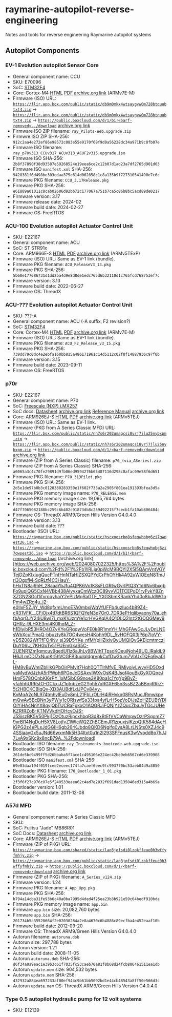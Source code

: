 # raymarine-autopilot-reverse-engineering
Notes and tools for reverse engineering Raymarine autopilot systems

## Autopilot Components
### EV-1 Evolution autopilot Sensor Core
 - General component name: CCU
 - SKU: E70096
 - SoC: [STM32F4](https://www.st.com/en/microcontrollers-microprocessors/stm32f4-series.html)
 - Core: Cortex-M4 [HTML](https://developer.arm.com/documentation/100166/0001/) [PDF](https://documentation-service.arm.com/static/5fce431be167456a35b36ade) [archive.org link](https://web.archive.org/web/20230430053918/https://documentation-service.arm.com/static/5fce431be167456a35b36ade) (ARMv7E-M)
 - Firmware (ISO) URL: [`https://flir.app.box.com/public/static/db9m0mkx4wtsaygvw0m728btquubtxt4.zip`](https://flir.app.box.com/public/static/db9m0mkx4wtsaygvw0m728btquubtxt4.zip) -> [`https://flir.app.box.com/public/static/db9m0mkx4wtsaygvw0m728btquubtxt4.zip`](https://flir.app.box.com/public/static/db9m0mkx4wtsaygvw0m728btquubtxt4.zip) -> [`https://public.boxcloud.com/d/1/b1!<barf-removed>../download`](https://public.boxcloud.com/d/1/b1!cCni6DY3Sfi7EWZkmL6DRORQvmjybdbHb-u75RVYbMCBIY2iHhwEXi08Y-AKKdyBSEbwSY2A9q9JtMgj3rTYr8w59gp9MdlKY08KutV7I2rwpo-zsNaHgg6r_Gb1mQlu7H4pEaME9UU8NCt7MGAqWiMsoFN4xxaz_FDa0hCkl1mNXYmeV53WUH_FF6mWrDXyJWJY9HZYKYqJYW_o4T0l4mgGrzxylOU0qOeLV5ln2MRkj7kTxQ6we9fGwcTZpuwsH5GSwBKJNB6Z0j1JDOpf0vbQ9X_D9fLRgXGkcuO3D63-GAiXxtw3cAnW0TM0PsKY_8C0pauXxRkYv-j6tD2v-ABSrxcwJgWu5Y2EoPViB44NKCTPY-l0GTaDE5Rc21_xamJ1yMLxJOnN5rAvN_5dp4c4wguOlGbRpTl29hDzn5BNjE-sqlk4cIpR3E3HO_BS1E7Cn79PwJsQWr5QwHgMU2Oddt1mQDc4hlwUl_5YvbCkc5foB41Gu1TBmOxLm9V7_fdTPIcCuUB9OvVR9fxkk9w67x7QvPwiR3Jnc4H_T9XAZQRKbHNXFuWqTZRkd-yaFgGN6MccJVBxbu2-5OxEjN3mvND8EvESO6u__Ae4HUUeNxuKqo3JZCdUHh8OcMWtGVtI-yOpd06szzO0OBXB3vyNzZGimCnaTd9BHK5AzzDPafASuVkRICQWN1BasHxzU6OTiyLfzxTDp7whNjFa0_FVhOaFdSeOzo0G-5JIsoeZuCE0SnN0q5XEydvm1S79Mp1t_4-3O4Lo9ZYH_Qfuvnp2pYtkyCC0ISEu1hg8GBnSFvJGPtOWbpycPsC88MJ1aE9Os-jKixX2PCT2ZlHM_7E-Gpr2v11Eqsl0mN36u0BFSRRJOq_VJccc4Iz25u04cW6XqIIbAIFuharcYUeOjFMAVR8YT7rMmXkAkmguDQ0Oh-1b__GXgebgh4PiSLfMGZfkWfThTiweVdmTPGdyT3a6c07tF73hM0FZjJMwfUw8WSdcIjNuOMlwfbMdRmJPyjip1aOvqMzsiRkgDGMKnb8PyGIv5MbpcHgpu10rfMGfEQnVDCywETQB2ft2spVgj1K3EOPCqrLJvAGxcNfZMtxSlpoydkY7A_OIhb6WO2dFlXT9c7byDYOLUA8pAts2NdfHq19Wm0cHRvMaiSsHJtOiSLzKubQNmd7Fo2_814x12xdttBfoTN-RhIITpc31l-7sk5CCv8834hy3BOR3cIy3lrKKviZS0uNplH_6GthGMsdoIaaW_QOV6Q5TofiRwuPSOkUvc4QUQEZx4ykKuHUS4N92ao69oTd2wd4jH9qogpFxToF_gWhV4JHCflTxtISo28DQxD-kRbPhSYbFtPIIubflHIvLfQcwPb7PR8SXK0zkhNzI-M8Iki7V7_aj6w../download) [archive.org link](https://web.archive.org/web/20240807015659/https://public.boxcloud.com/d/1/b1!SdHrC7eyPBlziiN4fORhnnNJqD6Phup9qPLQB8zvK9KGylI8g1rEEqFLPpnyfnFBrVC7NtZzkGJ3ROlEz-R_MXAvaI1mNgyj1qwwMeMv1ilO87KQj0nafaj-PExW6lzWZ2OzL_cfZ-52wWtcWQUB3aBXcFjmPEvbgF2eUsjxExHTrSCQIVqJWEOWWt85A8SCn7v7Iv_8hsHh79zs7mluwkCh82V-kl8j5smpEPJbMC9J-49ISqVtmSZsN4bZHqmkvKu3dd-a2hZV0M_xP87IunuXvF2J1PXk48C8tu9KgT1GZPiDizgqJvig2-ZlQ5NpUgPhdklZftl9EsqyzSm3_B0fUl3jFROb38nfFs9MQ-Oi3vUbjyRAxInaTlQeZdOEpRApxtoqhj8YM6rgHvYPxf-5DIKavVQdUOGxE9CXoySrnvpi15BBLGuJ25KHLFGo8COa-XvxtAt1vWXp3r51HJV-_Sr6cu7Dk1D4XtDllk_R4fC-OuEFquUXJnfPJQ5VfEsrQtvVytVGZrMeLtqlE6lP7ZRIAf-MScv68PNJ1L-9d-pxmPBu8ivLb2_L9XaybRCcNDQsWMrFf3YqdyLGuZn9NJND0ydlEdb31efntX-avyIJOdHNNcvVLo1TFMPB-T1sAMf0egXt6ab7oHn1RMXHYiCVsqxkDUnM8L6or2VHIzzZmiybIcbIYmx_mZ-ZzKTHkhmmiNUcuroCza6-0AZDCG29SYd2H33GZ9iVoQUi2VINF37mLSh5yRZZwHFDmZCdqyvdTdLEkTMhN2olhbzPR3xqp94Fn0liE2t1H4fsm1dJrUxoBxC8d9nSIDZp2ZMuwxuYH1CbY2Vr97joxlb5Zzo5azNyIzTdc3OpwEuEqxWpRr_oF-qWHQ61JfYjlIjpJJ7hT4dHt_6glpg1VU9cbs1rm0NxmhMGuKFJODXofGHnRSkm5yQFpya1Reo4_SjAVJPxMJSId9ctLaB4NDJvM1hMpijhasRoUQFnd7HXF2K-0JhIN-vnMXzOIqmWBceZVr8e_J1Bd5Pvf82gX3l0Ee0R18a4JE4dTE6jII2TWKdz5Kn9puPQqVHwO_wyLaIcRhMQL8aRU-9XYtz_vjsIvb_P6OlIiiJJXYSxin1c_veSTeBTL34JomsqX0qeYJqwOqyATBkGu-L9gkRCsSprT-jLCoKXJEmqP4TNJtyVdiAh3JOXgDg9eiY7v8B2LSRYGjxxtP9FQCvxp3wum0CWgd2KCc-c7YL_om_rsnDneXENxqGhkzwkWUfClCsdzM463xp4jKEq6rO9VSV0Z9PX-0b9Hxpbdz_5IHx6LULFMz_eaeRV3hYAIblV_b989VSiskSbvHSiRPaQgTFkO6hFg3hTkj3iLhxa2WHL9fO_s2eVH3ZrNyHNxPr-bZQhO2I./download)
 - Firmware ISO ZIP filename: `ray_Pilots-Web.upgrade.zip`
 - Firmwre ISO ZIP SHA-256: `912c2aa4e272ef86e98572c083e55e9170f68f9d0a56228dc34a971b9c8fb07e`
 - Firmware ISO filename: `ray_p70v313_CCUv317_ACUv313_ACUF2v315.upgrade.iso`
 - Firmware ISO SHA-256: `2b8f37890f38d93587e59268524e19eea6ce2c12b07d1ad23a7df2765d901d03`
 - Firmware ISO `manifest.xml` SHA-256: `9428381f6d498be303edaa375e614d062858c1c8a135b9f727310541490e7c6c`
 - Firmware PKG filename: `CCU_3.17Release.pkg`
 - Firmware PKG SHA-256: `e61889a01011c8cab02606d92bb72c177067a751b7ca5c86b8bc5acd89de0217`
 - Firmware version: 3.17
 - Firmware release date: 2024-02
 - Firmware build date: 2024-02-27
 - Firmware OS: FreeRTOS

### ACU-100 Evolution autopilot Actuator Control Unit
 - SKU: E22167
 - General component name: ACU
 - SoC: ST STR91x
 - Core: ARM966E-S [HTML](https://developer.arm.com/documentation/ddi0164/a) [PDF](https://documentation-service.arm.com/static/5e8e2e9dfd977155116a76a1) [archive.org link](https://web.archive.org/web/20240807035216/https://documentation-service.arm.com/static/5e8e2e9dfd977155116a76a1) (ARMv5TExP)
 - Firmware (ISO) URL: Same as EV-1 link (bundle).
 - Firmware PKG filename: `ACU_ReleaseV3_13.pkg`
 - Firmware PKG SHA-256: `5b60e177686731d1dd2ba4d9e8d8de1edc765d6b32110d1c765fcd768753ef7c`
 - Firmware version: 3.13
 - Firmware build date: 2022-06-27
 - Firmware OS: ThreadX

### ACU-??? Evolution autopilot Actuator Control Unit
 - SKU: ???-A
 - General component name: ACU (-A suffix, F2 revision?)
 - SoC: [STM32F4](https://www.st.com/en/microcontrollers-microprocessors/stm32f4-series.html)
 - Core: Cortex-M4 [HTML](https://developer.arm.com/documentation/100166/0001/) [PDF](https://documentation-service.arm.com/static/5fce431be167456a35b36ade) [archive.org link](https://web.archive.org/web/20230430053918/https://documentation-service.arm.com/static/5fce431be167456a35b36ade) (ARMv7E-M)
 - Firmware (ISO) URL: Same as EV-1 link (bundle).
 - Firmware PKG filename: `ACU_F2_Release_v3_15.pkg`
 - Firmware PKG SHA-256: `739dd79c0dc4e2ebfa160bb815a486171961c14d5112c02f0f14887936c97f0b`
 - Firmware version: 3.15
 - Firmware build date: 2023-09-11
 - Firmware OS: FreeRTOS

### p70r
 - SKU: E22167
 - General component name: P70
 - SoC: [Freescale (NXP) i.MX257](https://www.nxp.com/products/processors-and-microcontrollers/arm-processors/i-mx-applications-processors/i-mx-mature-processors/multimedia-applications-processors-data-acquisition-user-interaction-connectivity-arm9-core:i.MX257)
 - SoC docs: [Datasheet](https://www.nxp.com/docs/en/data-sheet/IMX25CEC.pdf) [archive.org link](https://web.archive.org/web/20240627061159/https://www.nxp.com/docs/en/data-sheet/IMX25CEC.pdf) [Reference Manual](https://www.nxp.com/docs/en/reference-manual/IMX25RM.pdf) [archive.org link](https://web.archive.org/web/20221206161500/https://www.nxp.com/docs/en/reference-manual/IMX25RM.pdf)
 - Core: ARM926EJ-S [HTML](https://developer.arm.com/documentation/ddi0198/e) [PDF](https://documentation-service.arm.com/static/5e8e3d1088295d1e18d3a9b2) [archive.org link](https://web.archive.org/web/20240807033826/https://documentation-service.arm.com/static/5e8e3d1088295d1e18d3a9b2) (ARMv5TEJ)
 - Firmware (ISO) URL: Same as EV-1 link.
 - Firmware (PKG from A Series Classic MFD) URL: [`https://flir.box.com/public/static/nh7s6r202umagcsi8vrj7jlu25nybxpm.zip`](https://flir.box.com/public/static/nh7s6r202umagcsi8vrj7jlu25nybxpm.zip) -> [`https://flir.app.box.com/public/static/nh7s6r202umagcsi8vrj7jlu25nybxpm.zip`](https://flir.app.box.com/public/static/nh7s6r202umagcsi8vrj7jlu25nybxpm.zip) -> [`https://public.boxcloud.com/d/1/<barf-removed>/download`](https://public.boxcloud.com/d/1/b1!coaGvRhBH2YU8SEIxMm-lOBHREDzFjhWV8dRVsc_WxKOUYCPxyV2h_JMhB0GSLJL6442sFVViDE8WHl2aYK-T965U1ha_K16EcBVv0ja57ySAFQ5LcpiC-af6Az0BrkxQHn-wv1JU6td66gIJ1YKvwTqIReaWJdsK2dTXsysJqaVfiDjyFYtfzw0TM9yJNVMQ2eMJ2Gf4cpkDNCm2S1sEQWvr6olTlcGxvaY-bXUVauq-XYDWizPKkWpm0v_UkVM3odxjmyqvh-Kh95OmJWEnGKb-RH8SgKU5KHsfccIa1mrciu1ciiXGI7aXp0pDukjYv5a1c2BWxJkbh7t1x-Gwxco5wXa9zUHbRFy3EAaxMSUgPiFfRVjmnyWAgnaXpjUNmutPomSPZ9f9sW3fB95ILQ2FYOc88rsz4jMqY9P4DvOigXjoYVmSzqko7_D6f8hAWrDj14mvbNshWF5K7Lg6JiIs3Sr2_Nj715EMTn9PINwf33kK16YoTWQjYhFFEtqF8Lzvdq66MyNdPrsALZWmCIJsqrQJdSwMTu9k5TcZT-Y-2wPmzYO2rJ_RMyTetDCgH0APEkbzPmsw7_9tAfaGlmfsaau4PQevkFmWFwkBNBE6i_szs5zTNYwYiqnlJglyBfWNIL35gpYTPXJG7kLQD6A7SspQjt48_t7dQYUtXteIUiLf1cYI_aLhsOOMs8_BLqWPU892yueTM8ptG9n78P4zyZV7cb4V834Uh0ZRVy93JxuIJdKXn1XY_RdsBYWEJkbxwDB1r9IylpFLzvcoX6C-O1hwdNMQrXwHcfli78n96f4CK6MgfFmSY5Qli2b-e1z31QHVQ9mHmrLBHJmxsaknZSANxQdKHLUNBrL9woCAefIcvOJvPRF6tiCeCh1jUEJlK6MwXxpYpeDuFUhbrKeupK1TzFzSpJxm_n-EzPxZ6S4EI18KNOS_ayllOUhWlNUahtIHC1TaaksGKadCJULckzKLs8-ZOkC_sbtu0QQA54lkqzlLRkPvZ7xEMVMZ6dCIIG3IBYfzVN_XezDGEqDYGE862IPuvyycFhXxNLnljnUpHRnsftC-IwiGg6zomqTj8-wgUEMLoF-OBNCHox0wXM62cy3uXbHGfpc-HYvZfwZBt4Xn-EfyX2hExIBtgVdmM-g85pwl2qmEtJkCRybRdvf2LOPM2MLnf6bP8Y5u3DX-uI0mzQ-Ma-2jiWRpTsqXPrRYYE-6x8nV7-kCwvTsXHJwFKZTqfjxN9taLByvsSxJQ-m7oKgwDwYaTx3Pv0FvIlfLsiFnJsfQg-JmCvFG3lGPGoW3pzRkpLJoFnHeo5VpNAJ537RCpI9hhQ_eD0wyo8B5ZqVG8tnUu9tvhFDmobxjCowXj-V0ZajusknvZVIqM11IMbUIZ4egHZ9/download) [archive.org link](https://web.archive.org/web/20240807023209/https%3A%2F%2Fpublic.boxcloud.com%2Fd%2F1%2Fb1!coaGvRhBH2YU8SEIxMm-lOBHREDzFjhWV8dRVsc_WxKOUYCPxyV2h_JMhB0GSLJL6442sFVViDE8WHl2aYK-T965U1ha_K16EcBVv0ja57ySAFQ5LcpiC-af6Az0BrkxQHn-wv1JU6td66gIJ1YKvwTqIReaWJdsK2dTXsysJqaVfiDjyFYtfzw0TM9yJNVMQ2eMJ2Gf4cpkDNCm2S1sEQWvr6olTlcGxvaY-bXUVauq-XYDWizPKkWpm0v_UkVM3odxjmyqvh-Kh95OmJWEnGKb-RH8SgKU5KHsfccIa1mrciu1ciiXGI7aXp0pDukjYv5a1c2BWxJkbh7t1x-Gwxco5wXa9zUHbRFy3EAaxMSUgPiFfRVjmnyWAgnaXpjUNmutPomSPZ9f9sW3fB95ILQ2FYOc88rsz4jMqY9P4DvOigXjoYVmSzqko7_D6f8hAWrDj14mvbNshWF5K7Lg6JiIs3Sr2_Nj715EMTn9PINwf33kK16YoTWQjYhFFEtqF8Lzvdq66MyNdPrsALZWmCIJsqrQJdSwMTu9k5TcZT-Y-2wPmzYO2rJ_RMyTetDCgH0APEkbzPmsw7_9tAfaGlmfsaau4PQevkFmWFwkBNBE6i_szs5zTNYwYiqnlJglyBfWNIL35gpYTPXJG7kLQD6A7SspQjt48_t7dQYUtXteIUiLf1cYI_aLhsOOMs8_BLqWPU892yueTM8ptG9n78P4zyZV7cb4V834Uh0ZRVy93JxuIJdKXn1XY_RdsBYWEJkbxwDB1r9IylpFLzvcoX6C-O1hwdNMQrXwHcfli78n96f4CK6MgfFmSY5Qli2b-e1z31QHVQ9mHmrLBHJmxsaknZSANxQdKHLUNBrL9woCAefIcvOJvPRF6tiCeCh1jUEJlK6MwXxpYpeDuFUhbrKeupK1TzFzSpJxm_n-EzPxZ6S4EI18KNOS_ayllOUhWlNUahtIHC1TaaksGKadCJULckzKLs8-ZOkC_sbtu0QQA54lkqzlLRkPvZ7xEMVMZ6dCIIG3IBYfzVN_XezDGEqDYGE862IPuvyycFhXxNLnljnUpHRnsftC-IwiGg6zomqTj8-wgUEMLoF-OBNCHox0wXM62cy3uXbHGfpc-HYvZfwZBt4Xn-EfyX2hExIBtgVdmM-g85pwl2qmEtJkCRybRdvf2LOPM2MLnf6bP8Y5u3DX-uI0mzQ-Ma-2jiWRpTsqXPrRYYE-6x8nV7-kCwvTsXHJwFKZTqfjxN9taLByvsSxJQ-m7oKgwDwYaTx3Pv0FvIlfLsiFnJsfQg-JmCvFG3lGPGoW3pzRkpLJoFnHeo5VpNAJ537RCpI9hhQ_eD0wyo8B5ZqVG8tnUu9tvhFDmobxjCowXj-V0ZajusknvZVIqM11IMbUIZ4egHZ9%2Fdownload)
 - Firmware (ZIP from A Series Classic) filename: `p70_(via_ASeries).zip`
 - Firmware (ZIP from A Series Classic) SHA-256: `a6065a3c4c70fe29891d9fb06ed9594276b65487116d298c8afac09e58f6d651`
 - Firmware PKG filename: `P70_313Pilot.pkg`
 - Firmware PKG SHA-256: `2d5e1de97b0b3c0128380283350e1f602f733a2a2905f801ea191393bfea3d5a`
 - Firmware PKG memory image name: `P70_RELEASE.mem`
 - Firmware PKG memory image size: 19,095,764 bytes
 - Firmware PKG memory image SHA-256: `d47f7065082188bc259c6b402c91873db8c259492215f7cecb1fa10ab806484c`
 - Firmware OS: ThreadX ARM9/Green Hills Version G4.0.4.0
 - Firmware version: 3.13
 - Firmware build date: ???
 - Bootloader (ISO) URL: [`https://raymarine.box.com/public/static/hscxoosrbq8sfeqwhobg6zi7qwpest26.iso`](https://raymarine.box.com/public/static/hscxoosrbq8sfeqwhobg6zi7qwpest26.iso) -> [`https://raymarine.app.box.com/public/static/hscxoosrbq8sfeqwhobg6zi7qwpest26.iso`](https://raymarine.app.box.com/public/static/hscxoosrbq8sfeqwhobg6zi7qwpest26.iso) -> [`https://public.boxcloud.com/d/1/b1!<barf-removed>../download`](https://public.boxcloud.com/d/1/b1!lRLja0pWcM9BQYl2X5I5QAmVntVGYTejDZpKIxiugQucPTnfHnNTaHlZSXQPYdCrPhOYHk4A92uWlOEqN8TmJrl3OgxfM-SqRLtf4C3HauY-hHxTN8aj9hH_28aaaYbJfu4QPK6Vo1K8sFLGRtwGyrlPtQ3Y1d6Nv6bxgbFo9upiQG5CxN4VBb438AIvyxaCmWcz0C89vvVD1TCEPoD1ryFykY8ZnXZGN2SGcI1ifvroqyhaiY2ePlzMqRaGTF_YXGSbmKRankYhd0o8bJdWGoPm4wZRg4u_j2-e0IlxF5ZJjY_Wd8qfxmUmoE7A0mbxjWqVfUFFb4uzIuo4b89Z4-cR31VFK__CFjOjx4tl7dtBR6S1QFQYeN3q7Or0_7DR3ePHqIibyaony70a_ehfbAqrOJY24iU8wl7i_mxKVJzmYe1crHVGKqIA4Q1OLQ2lnz2tGOQGMev9QHRz-9LHXE3mi4K0lhqM_Z-h1DlyibR53HRO4OZyKYeGRgqwVoFE0k8R1mnYHIMhGFAwGcJLyDnLNEsWbXculPmaQ-bbuzty8k7OO4wesH4Kphh9DL_5vHOFQX3jP6p7IoVY-vD5Z082WfTfFO4Nv_sj39D5YKe_nfMYpHZlxivQyUMQIQvGKElcmtmczIDuY06U_7KHGoTv51FUEmGkaS5C-2UENR1Zm1qmcuv9qedUI1z6aJhLy9BWlhTTpsoKOeujNoh49U0_lRaldL9H6JLmCDI7xNuoKr5hVCGFB3uulqIdgrvpkCxfDw3tum7VbUxTQEo6ya0IL-HM8vBuWmIZbliIkGPbOirPMvit7Hqh0QTTlrMfyE_RMjyojvLwvyHD5OxdvaMydVdJzhA5rPWph6PGeJcDSAxvIWXvOsK4BJsof4ouBkGyXOQpeJHmF578OCnbKI6rPY_1xM5ib0G9noe3K80pa1c1YgYp9BvZ-yfa5hhURRstO-GCkxiJZ1ptnbzeG2Yph57oRGXF65n3ssBZ2aBBmjRRrZ-5t2HBCKCBlqQv-XD3AUBdfLdJPCv84yy-KvMqA2oNL974tmhylEuDv8mL21FbLrOLrH4iRHvkq08RsMucJRmwkpvmQwAv5BcBNn3yPWiy1cORIswfSs33fpa4yfLrH5ozVoDiJsZoHZEUBtYDlOIYjHAcNnYX8qyjQbTUCRaFgkxO1AQGRJiFQNjYzZQucZbaJyTOcJUHeKZRfRZoB-KTNVVkdHOHcvOJS-J5SiszBK5V50Pkj1OzOtuzRjpcxhbqR3d8xBtEfVVCaWmpwOzrPSgomZ79yrBl14NgDuH5XV8LojfvZ1WlcWQ2ZhBCEmJR1zpuxjsIKzpQtK584dAcHiGPG2z4ePLsJdGGIH6gb26rKJbdp8QKD6Ngifq0vsA8LrLNSts0XZJ4c94SSjaayGx5uJNd66wxmNk5H34ltxt0u1n2I293SFFnusK3wVvodd8p7hJJ7LvA9xSKc9x8ncB79A../download) (archive.org link)[https://web.archive.org/web/20240807022325/https%3A%2F%2Fpublic.boxcloud.com%2Fd%2F1%2Fb1!lRLja0pWcM9BQYl2X5I5QAmVntVGYTejDZpKIxiugQucPTnfHnNTaHlZSXQPYdCrPhOYHk4A92uWlOEqN8TmJrl3OgxfM-SqRLtf4C3HauY-hHxTN8aj9hH_28aaaYbJfu4QPK6Vo1K8sFLGRtwGyrlPtQ3Y1d6Nv6bxgbFo9upiQG5CxN4VBb438AIvyxaCmWcz0C89vvVD1TCEPoD1ryFykY8ZnXZGN2SGcI1ifvroqyhaiY2ePlzMqRaGTF_YXGSbmKRankYhd0o8bJdWGoPm4wZRg4u_j2-e0IlxF5ZJjY_Wd8qfxmUmoE7A0mbxjWqVfUFFb4uzIuo4b89Z4-cR31VFK__CFjOjx4tl7dtBR6S1QFQYeN3q7Or0_7DR3ePHqIibyaony70a_ehfbAqrOJY24iU8wl7i_mxKVJzmYe1crHVGKqIA4Q1OLQ2lnz2tGOQGMev9QHRz-9LHXE3mi4K0lhqM_Z-h1DlyibR53HRO4OZyKYeGRgqwVoFE0k8R1mnYHIMhGFAwGcJLyDnLNEsWbXculPmaQ-bbuzty8k7OO4wesH4Kphh9DL_5vHOFQX3jP6p7IoVY-vD5Z082WfTfFO4Nv_sj39D5YKe_nfMYpHZlxivQyUMQIQvGKElcmtmczIDuY06U_7KHGoTv51FUEmGkaS5C-2UENR1Zm1qmcuv9qedUI1z6aJhLy9BWlhTTpsoKOeujNoh49U0_lRaldL9H6JLmCDI7xNuoKr5hVCGFB3uulqIdgrvpkCxfDw3tum7VbUxTQEo6ya0IL-HM8vBuWmIZbliIkGPbOirPMvit7Hqh0QTTlrMfyE_RMjyojvLwvyHD5OxdvaMydVdJzhA5rPWph6PGeJcDSAxvIWXvOsK4BJsof4ouBkGyXOQpeJHmF578OCnbKI6rPY_1xM5ib0G9noe3K80pa1c1YgYp9BvZ-yfa5hhURRstO-GCkxiJZ1ptnbzeG2Yph57oRGXF65n3ssBZ2aBBmjRRrZ-5t2HBCKCBlqQv-XD3AUBdfLdJPCv84yy-KvMqA2oNL974tmhylEuDv8mL21FbLrOLrH4iRHvkq08RsMucJRmwkpvmQwAv5BcBNn3yPWiy1cORIswfSs33fpa4yfLrH5ozVoDiJsZoHZEUBtYDlOIYjHAcNnYX8qyjQbTUCRaFgkxO1AQGRJiFQNjYzZQucZbaJyTOcJUHeKZRfRZoB-KTNVVkdHOHcvOJS-J5SiszBK5V50Pkj1OzOtuzRjpcxhbqR3d8xBtEfVVCaWmpwOzrPSgomZ79yrBl14NgDuH5XV8LojfvZ1WlcWQ2ZhBCEmJR1zpuxjsIKzpQtK584dAcHiGPG2z4ePLsJdGGIH6gb26rKJbdp8QKD6Ngifq0vsA8LrLNSts0XZJ4c94SSjaayGx5uJNd66wxmNk5H34ltxt0u1n2I293SFFnusK3wVvodd8p7hJJ7LvA9xSKc9x8ncB79A..%2Fdownload)
 - Bootloader ISO filename: `ray_Instruments_bootcode-web.upgrade.iso`
 - Bootloader ISO SHA-256: `261de5bc9499ff5d26bbaba5f7ace1c495106e224ec42be9eb6567cd6e339908`
 - Bootloader ISO `manifest.xml` SHA-256: `69e03daa194f019fcee2eceec174fa7caef6eec9fc993770bc53aeb04d9a3050`
 - Bootloader PKG filename: `I70_Bootloader_1_01.pkg`
 - Bootloader PKG SHA-256: `2f3f6f27c976c07e5f240533eaea62c4ad7e2832f691dad135046ed315a4b69a`
 - Bootloader version: 1.01
 - Bootloader build date: 2011-12-08

### A57d MFD
 - General component name: A Series Classic MFD
 - SKU:
 - SoC: Fujitsu "Jade" MB86R01
 - SoC Docs: [Datasheet](https://www.digikey.com/htmldatasheets/production/640362/0/0/1/mb86r01.pdf) [archive.org link](https://web.archive.org/web/20240617050812/https://www.farnell.com/datasheets/631519.pdf)
 - Core: ARM926EJ-S [HTML](https://developer.arm.com/documentation/ddi0198/e) [PDF](https://documentation-service.arm.com/static/5e8e3d1088295d1e18d3a9b2) [archive.org link](https://web.archive.org/web/20240807033826/https://documentation-service.arm.com/static/5e8e3d1088295d1e18d3a9b2) (ARMv5TEJ)
- Firmware (ZIP of PKG) URL: [`https://raymarine.box.com/shared/static/laq3jqfsdi0lzokffeue0h3wffyfmhjy.zip`](https://raymarine.box.com/shared/static/laq3jqfsdi0lzokffeue0h3wffyfmhjy.zip) -> [`https://raymarine.app.box.com/public/static/laq3jqfsdi0lzokffeue0h3wffyfmhjy.zip`](https://raymarine.app.box.com/public/static/laq3jqfsdi0lzokffeue0h3wffyfmhjy.zip) -> [`https://public.boxcloud.com/d/1/<barf-removed>/download`](https://public.boxcloud.com/d/1/b1!3T2g39MXkR85TlG6R7xT7_b5F8MXd-svBhW58EIfNclFRW9p5W-rTVs3lMrj0SGRWjRco3SJqtEYwO2cJB29s-WGPT7UNcQEkA-HfDZUiQ7Z0SSkShBkZa4LBGSEqTWaqk_NKiQh_NglhKdtSEG6x3MJoAwd_hObmF0yJ23vssowYM8tWluJQY9N6zhOPDuPgb1F2ZutAQRS4SaA5dYUKnzLzyW_i-dUh-RDlD8xTBV1WxgIVGLtaf7b1OGo-Z1m2oh9Vs90AHZmSzD3TnfSuv4Pg1btnvwrjdRVhN2njm3nJinfK2K9n64-AOWgbF0ea4seUufufbbOKzc0o3tL_2s1UkqDrfEtyPBD8vkwRrvNgoMjyMYX4qHnBkErQEh--3pkYQBUgq9E1GlaCipkUAHIfdT4C9_8uDjZdvJmpmy-x0dckYM7I4De7lNQe0TNUHErjD7Obw1aryHoe2wtsJN07fK7V3SVIyw0h70KzD_cVwx7_pA86o4CyrynMN_O2-pKd7I5QEcrg-cg1N60nWviEOuNk4xOoZAYJLXVpMmvKA5DPzmGT57TPAxjrAguw_yB5gwMjHFitJrUNfL87KS8eWazhYuwwrHGbOd469GL06NGjTbqrzlnUOw6CHI6Yo692x1MLm7pyL_cQiVAPEwxt0nDO6Sefe5H-0l5CSNNYHCgRBDLjdFp-70LtrhLeh0jEScl1BuVUTnVFvxnb7i9yZ4yU1ZlpeKEKj42Y4KVkkM5MwxqsQALGNeiKS7-0lonsI5p6TxNmWtCkD1DexZlOGMrGbSMfDpnnxREoGQpZkTepIm_7ZFGLi_nxeCY8e0ODOejhcJgldU3s7-tR0JU8b2m8TXWvsUF53ZQbaunMnV6eEGONVk3nKkJYFE9da9WX8gVSTNzLuasJUo7RVsYGVwhsBlAzHK36xZBsbvfB_72gl9yDhnyFAZsQz2VTcho52jQ_JP4aYVyx5zjfyP_ytgc_zBvHI4C7cgUL4sMJcg3Ze5SaYw8ohbi0iffPfzcReiVcGEd3Qub5RKhzEtUwR-23KfwoF7jUapJza6vHK7_OaP77qq7YYFh4r1kbXBTV46kE9jj6FSqio9SizOuBueBtVbGWzIf6qFmeEMIBmER44N7tvr1V7SgUpC-1Z0l0ef9rwmRPiKbuSjx3mXkjka_hYrDkT4YDlOzG1Z9JxHQev25SVIDK8JEimBcVNzAod7nTD6O4khRS85BJyIB_6SBIcFivQ4nSydEKsiU1lslvuv-pOYmBCNEtC1oT_jWq2IvkNW7t3ew8t4OFJrszjYaPrY-mVLjYwq_nLQEhWBjhH3fNl8Y0gqsuuWfdbkv2qL7RUPY4x1b0oyxlCYN4udVHPex8csGWT78tUK-ST1700WuIhD-yJSx0DcYNz4lODSJ0b-PRjtIPUZ1ZzME_r6BWUQY_GA./download) [archive.org link](https://web.archive.org/web/20240807024919/https://public.boxcloud.com/d/1/b1!rdCzbH0eZTvxpJ04c4BCjcxp5K-ppxU1AoguU7C1levS8Ey_aLlIxqgrlRf7VBKCIo8-kuOAJnM0x9cS7lu5DyAor8t76shpOt8iGdDJ-tjf61lXtROy-iGTGViP5z1n3qwu_jGwBZBqSCO0YwdSTzlkt4dxppZqRj3Ck9ZLBp3IGeIs-sjcObYcBVhyuG2cZvuktlaSXxvnlRPIXtPq7vVYq3vMGPSGKuTOm98o2MqN4FFj8GoQjpTbg0Lvo33HRve71CaU9-5g7MWZ8XKbOPgGo46clYzIXNfv7u-xPOdsxxEwKgpOLdI4-jdfQc7Wpoa2eDEtWSo1SDENE8YoW75KwyrxCcFchzwKbjMKNdge5peumz_rvKeg41clBifwZBaYQPXyTWe5JOFCtbIKUVT7yrWdEqVUzF0f3DAF_ZqfbEa5ySvCNZ4ltx20UU8Qic-w4wQ62psfbaTZNXNyYqPzuV6VfPgnZwP-mOqcAcpRSSvM_ymspP6D8zacZWVD4mxm-KkSA2Cu_Ezp00qIelbC-18qxd6zrS2ZyzAaTaTxxbteECyS0mqQC2hncnnMykhqBIylsOsPA6Ag71mYw-3jqtXeCnvXxSrvVOyIhT86gI_ZbwNls3cgc4fLyU85UfoaJChRFzxxoOxHj_DS1lxedZtyji7ALWsNifID8IAHDSJZ8a3VEp_kfBfwmzcg0d6bHvvvghQG_mnyjQH_ZXf6MVuw6zQt0P8fkaml73VAAOk9LwSYP8PAbvvRvqZoMHxyr--_SneoB6rXxyXsnj8HSRQhsWOMjeztplZIDje4ZoFMtZX_Gi1TpfMF_tIfVsYsGKOgM7UhmGLZCHBPwla06jqcYZ5-zpFuytI78-qxMzTqr0o7hsP_PHBzNwkbcU4m_r08isjWLFx6n7w17ELrVT66e1HoYDKFP4Xblk7syiOpmE7NG1WzyfqKk4xXYk2UW2GPFOjIv3Msra0gDQr9sicwQ-m5awJZnpfxgFD1Fk4DyHNa8riA4CdKCgkW6nNMLjVY6eG2CnhhJXMmbEaDQLlfq673ecnjzZrVBh5oOgOQ4GpNlW5nZGZiWp7-ZCVTKNxju6MfUH1jUim4rfxNF2QE_1yrOmHSbdwFXbFpmBnHEdK7ExyB4StGcN9OhM2pKpqck52idN9Y5g86wInIRaqnW6ksQUoOpU8MjOKqy1oLqyq6DooOV5iZI1U9qKWo3dX9bh778foICezRte0n0aRY8OystZp7VbJdRtPlWrlA0l_qZRGsudh4nZapBGRMAH3uv2VWYfk1i-aOsCFLGHtprcWjwN-DGQt5vEw5E39fl-PRmiyX18nT-5Jfs3yUyG6dOP4K8pVJWHjD5cJb-TYBglHWG9TpnHzzPbEC8tINdu3Ce1HcMzbuWuVz9s4Kr5WCbJ1L860xCn5_g_SCyGx705BxCSSl/download)
 - Firmware (ZIP of PKG) filename: `A_Series_v124.zip`
 - Firmware version: 1.24
 - Firmware PKG filename: `A_App_Upg.pkg`
 - Firmware PKG SHA-256: `b794a14cba31fe93b6c48a0ba7995d4ded4f25ea23b3b921e59c64bedf910bda`
 - Firmware PKG memory image name: `app.bin`
 - Firmware `app.bin` size: 20,082,760 bytes
 - Firmware `app.bin` SHA-256: `201734b5a35520664f2e02030284a2e8a4670c6b4886c89ecfba4e452eaaf10b`
 - Firmware build date: 2012-09-20
 - Firmware OS: ThreadX ARM9/Green Hills Version G4.0.4.0
 - Autorun filename: `autoruna.dob`
 - Autorun size: 297,788 bytes
 - Autorun version: 1.21
 - Autorun build date: 2008-11-05
 - Autorun `autoruna.dob` SHA-256: `d6f34a0a9eac1e39b3c61f7035fc53caeb70a81f0b68d24fcb806461511ea1db`
 - Autorun `update.mem` size: 904,532 bytes
 - Autorun `update.mem` SHA-256: `432932a884ea697233af00ef944c9b61bb5092bd1e44cb48543a8ff50e566d3c`
 - Autorun `update.mem` OS: ThreadX ARM9/Green Hills Version G4.0.4.0

### Type 0.5 autopilot hydraulic pump for 12 volt systems
 - SKU: E12139
